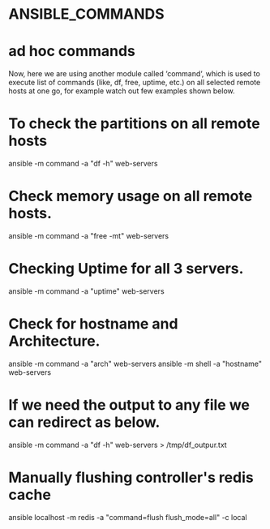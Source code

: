 # ANSIBLE_COMMANDS

# ad hoc commands
Now, here we are using another module called ‘command‘, which is used to execute list of commands (like, df, free, uptime, etc.) 
on all selected remote hosts at one go, for example watch out few examples shown below.

# To check the partitions on all remote hosts
 ansible -m command -a "df -h" web-servers

#  Check memory usage on all remote hosts.
 ansible -m command -a "free -mt" web-servers

#  Checking Uptime for all 3 servers.
 ansible -m command -a "uptime" web-servers

# Check for hostname and Architecture.

 ansible -m command -a "arch" web-servers
 ansible -m shell -a "hostname" web-servers

#  If we need the output to any file we can redirect as below.
  ansible -m command -a "df -h" web-servers > /tmp/df_outpur.txt

# Manually flushing controller's redis cache
ansible localhost -m redis -a "command=flush flush_mode=all" -c local
